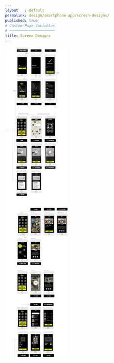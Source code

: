 ```yaml
---
layout   : default
permalink: design/smartphone-app/screen-designs/
published: true
# Custom Page Variables
# ─────────────────────
title: Screen Designs
---
```


<img src="../../assets/Images/Smartphone_screendesign.png"> 
